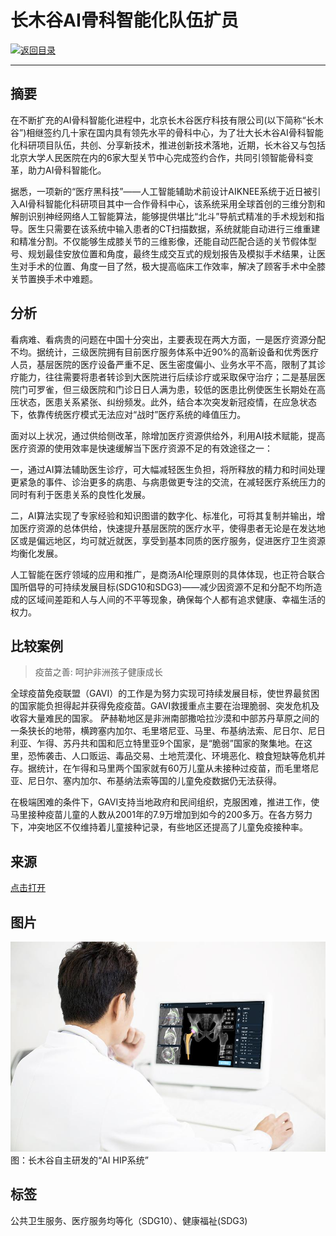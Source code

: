 # 长木谷AI骨科智能化队伍扩员

[![返回目录](http://img.shields.io/badge/点击-返回目录-875A7B.svg?style=flat&colorA=8F8F8F)](/)

----------

## 摘要

在不断扩充的AI骨科智能化进程中，北京长木谷医疗科技有限公司(以下简称“长木谷”)相继签约几十家在国内具有领先水平的骨科中心，为了壮大长木谷AI骨科智能化科研项目队伍，共创、分享新技术，推进创新技术落地，近期，长木谷又与包括北京大学人民医院在内的6家大型关节中心完成签约合作，共同引领智能骨科变革，助力AI骨科智能化。

据悉，一项新的“医疗黑科技”——人工智能辅助术前设计AIKNEE系统于近日被引入AI骨科智能化科研项目其中一合作骨科中心，该系统采用全球首创的三维分割和解剖识别神经网络人工智能算法，能够提供堪比“北斗”导航式精准的手术规划和指导。医生只需要在该系统中输入患者的CT扫描数据，系统就能自动进行三维重建和精准分割。不仅能够生成膝关节的三维影像，还能自动匹配合适的关节假体型号、规划最佳安放位置和角度，最终生成交互式的规划报告及模拟手术结果，让医生对手术的位置、角度一目了然，极大提高临床工作效率，解决了顾客手术中全膝关节置换手术中难题。

## 分析

看病难、看病贵的问题在中国十分突出，主要表现在两大方面，一是医疗资源分配不均。据统计，三级医院拥有目前医疗服务体系中近90%的高新设备和优秀医疗人员，基层医院的医疗设备严重不足、医生密度偏小、业务水平不高，限制了其诊疗能力，往往需要将患者转诊到大医院进行后续诊疗或采取保守治疗；二是基层医院门可罗雀，但三级医院和门诊日日人满为患，较低的医患比例使医生长期处在高压状态，医患关系紧张、纠纷频发。此外，结合本次突发新冠疫情，在应急状态下，依靠传统医疗模式无法应对“战时”医疗系统的峰值压力。

面对以上状况，通过供给侧改革，除增加医疗资源供给外，利用AI技术赋能，提高医疗资源的使用效率是快速缓解当下医疗资源不足的有效途径之一：

一，通过AI算法辅助医生诊疗，可大幅减轻医生负担，将所释放的精力和时间处理更紧急的事件、诊治更多的病患、与病患做更专注的交流，在减轻医疗系统压力的同时有利于医患关系的良性化发展。

二，AI算法实现了专家经验和知识图谱的数字化、标准化，可将其复制并输出，增加医疗资源的总体供给，快速提升基层医院的医疗水平，使得患者无论是在发达地区或是偏远地区，均可就近就医，享受到基本同质的医疗服务，促进医疗卫生资源均衡化发展。

人工智能在医疗领域的应用和推广，是商汤AI伦理原则的具体体现，也正符合联合国所倡导的可持续发展目标(SDG10和SDG3)——减少因资源不足和分配不均所造成的区域间差距和人与人间的不平等现象，确保每个人都有追求健康、幸福生活的权力。

## 比较案例

> 疫苗之善: 呵护非洲孩子健康成长

全球疫苗免疫联盟（GAVI）的工作是为努力实现可持续发展目标，使世界最贫困的国家能负担得起并获得免疫疫苗。GAVI救援重点主要在治理脆弱、突发危机及收容大量难民的国家。
萨赫勒地区是非洲南部撒哈拉沙漠和中部苏丹草原之间的一条狭长的地带，横跨塞内加尔、毛里塔尼亚、马里、布基纳法索、尼日尔、尼日利亚、乍得、苏丹共和国和厄立特里亚9个国家，是“脆弱”国家的聚集地。在这里，恐怖袭击、人口贩运、毒品交易、土地荒漠化、环境恶化、粮食短缺等危机并存。据统计，在乍得和马里两个国家就有60万儿童从未接种过疫苗，而毛里塔尼亚、尼日尔、塞内加尔、布基纳法索等国的儿童免疫数据仍无法获得。

在极端困难的条件下，GAVI支持当地政府和民间组织，克服困难，推进工作，使马里接种疫苗儿童的人数从2001年的7.9万增加到如今的200多万。在各方努力下，冲突地区不仅维持着儿童接种记录，有些地区还提高了儿童免疫接种率。

## 来源

<a href="http://finance.eastmoney.com/a/202008121590175294.html" target="_blank">点击打开</a>

## 图片

![图片](10.3.1.jpg)
图：长木谷自主研发的“AI HIP系统”


## 标签

公共卫生服务、医疗服务均等化（SDG10）、健康福祉(SDG3)

